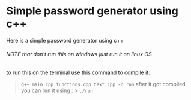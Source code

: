 # Simple password generator using c++
  Here is a simple password generator using c++ 
###### NOTE that don't run this on windows just run it on linux OS
  to run this on the terminal use this command to compile it: 
  > `g++ main.cpp functions.cpp text.cpp -o run`
    after it got compiled you can run it using :
    > `./run`
